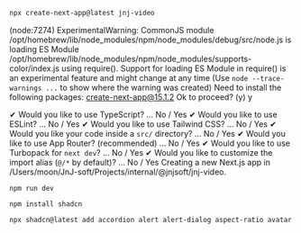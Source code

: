 ```sh
npx create-next-app@latest jnj-video
```

(node:7274) ExperimentalWarning: CommonJS module /opt/homebrew/lib/node_modules/npm/node_modules/debug/src/node.js is loading ES Module /opt/homebrew/lib/node_modules/npm/node_modules/supports-color/index.js using require().
Support for loading ES Module in require() is an experimental feature and might change at any time
(Use `node --trace-warnings ...` to show where the warning was created)
Need to install the following packages:
create-next-app@15.1.2
Ok to proceed? (y) y

✔ Would you like to use TypeScript? … No / Yes
✔ Would you like to use ESLint? … No / Yes
✔ Would you like to use Tailwind CSS? … No / Yes
✔ Would you like your code inside a `src/` directory? … No / Yes
✔ Would you like to use App Router? (recommended) … No / Yes
✔ Would you like to use Turbopack for `next dev`? … No / Yes
✔ Would you like to customize the import alias (`@/*` by default)? … No / Yes
Creating a new Next.js app in /Users/moon/JnJ-soft/Projects/internal/@jnjsoft/jnj-video.

```
npm run dev
```


```
npm install shadcn
```

```sh
npx shadcn@latest add accordion alert alert-dialog aspect-ratio avatar badge breadcrumb button calendar card carousel checkbox collapsible command context-menu dialog drawer dropdown-menu form hover-card input input-otp label menubar
```